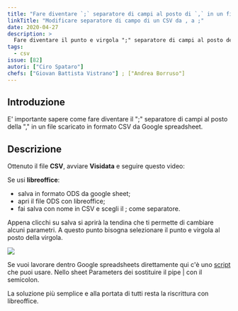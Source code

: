 ```yaml
---
title: "Fare diventare `;` separatore di campi al posto di `,` in un file scaricato come formato CSV da Google Spreadsheet"
linkTitle: "Modificare separatore di campo di un CSV da , a ;"
date: 2020-04-27
description: >
  Fare diventare il punto e virgola ";" separatore di campi al posto della virgola "," in un file scaricato come formato CSV da Google Spreadsheet
tags:
  - csv
issue: [82]
autori: ["Ciro Spataro"]
chefs: ["Giovan Battista Vistrano"] ; ["Andrea Borruso"]
---
```



## Introduzione

E' importante sapere come fare diventare il ";" separatore di campi al posto della "," in un file scaricato in formato CSV da Google spreadsheet.

## Descrizione

Ottenuto il file **CSV**, avviare **Visidata** e seguire questo video:

Se usi **libreoffice**:
- salva in formato ODS da google sheet;
- apri il file ODS con libreoffice;
- fai salva con nome in CSV e scegli il ; come separatore.

Appena clicchi su salva si aprirà la tendina che ti permette di cambiare alcuni parametri. A questo punto bisogna selezionare il punto e virgola al posto della virgola.

![](https://user-images.githubusercontent.com/30607/62115840-6550d180-b2b9-11e9-8df5-cc8e67849972.png)

Se vuoi lavorare dentro Google spreadsheets direttamente qui c'è uno [script](https://stackoverflow.com/questions/49248498/how-can-i-export-to-csv-with-pipe-delimiter) che puoi usare. Nello sheet Parameters dei sostituire il pipe | con il semicolon.

La soluzione più semplice e alla portata di tutti resta la riscrittura con libreoffice.


